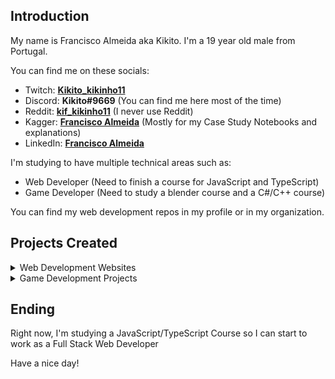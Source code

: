 ## Introduction
My name is Francisco Almeida aka Kikito.
I'm a 19 year old male from Portugal.

You can find me on these socials: 
- Twitch: [**Kikito_kikinho11**](https://www.twitch.tv/kikito_kikinho11)
- Discord: **Kikito#9669** (You can find me here most of the time)
- Reddit: [**kif_kikinho11**](https://www.reddit.com/user/kif_kikinho11) (I never use Reddit)
- Kagger: [**Francisco Almeida**](https://www.kaggle.com/kikinho11/account) (Mostly for my Case Study Notebooks and explanations)
- LinkedIn: [**Francisco Almeida**](https://www.linkedin.com/in/francisco-almeida-8a117022a/)

I'm studying to have multiple technical areas such as:
  - Web Developer (Need to finish a course for JavaScript and TypeScript)
  - Game Developer (Need to study a blender course and a C#/C++ course)

You can find my web development repos in my profile or in my organization.

## Projects Created
  
<details>

<summary>Web Development Websites</summary>

- [CyberForum](https://github.com/kikinho11/PAP-Forum) (Finished)

</details>
  
<details>

<summary>Game Development Projects</summary>

- [Project SAO](https://github.com/Project-SAO) (Not working at the moment)

</details>

## Ending

Right now, I'm studying a JavaScript/TypeScript Course so I can start to work as a Full Stack Web Developer

Have a nice day!

<!--
- 👀 I’m interested in anime, games and coding since it's most of the stuff that I do.
- 🌱 I’m currently learning alot of programming languages and Frameworks such as: C, C++, Java, JavaScript, React, HTML, CSS and Python.
- 💞️ I’m looking to collaborate on a project that i want to do but for now i won't try to call anyone.
- 📫 You can find me on twitter in **@Kiko__2003_** ; Discord at **Kikito#9669** and twitch at **Kikito_kikinho11**.
-->
